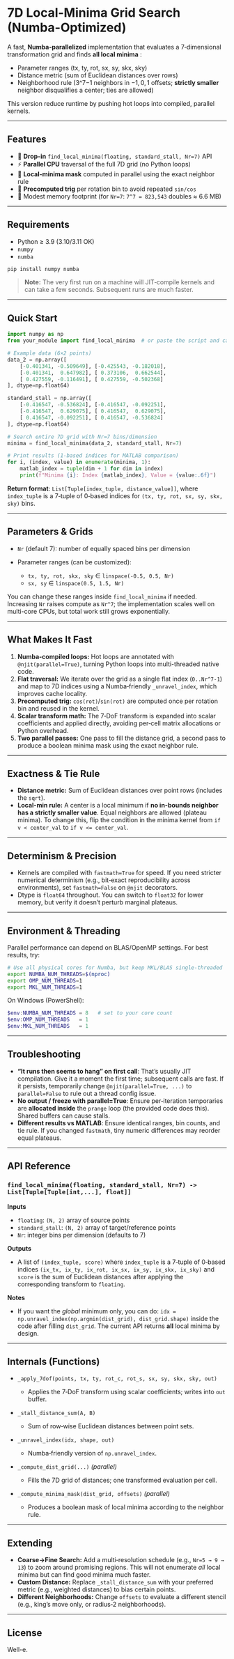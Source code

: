 # 7D Local-Minima Grid Search (Numba-Optimized)

A fast, **Numba-parallelized** implementation that evaluates a 7‑dimensional transformation grid and finds **all local minima** :

* Parameter ranges (tx, ty, rot, sx, sy, skx, sky)
* Distance metric (sum of Euclidean distances over rows)
* Neighborhood rule (3^7−1 neighbors in $-1,0,1$ offsets; **strictly smaller** neighbor disqualifies a center; ties are allowed)

This version reduce runtime by pushing hot loops into compiled, parallel kernels.

---

## Features

* 🔧 **Drop-in** `find_local_minima(floating, standard_stall, Nr=7)` API
* ⚡ **Parallel CPU** traversal of the full 7D grid (no Python loops)
* 🔁 **Local-minima mask** computed in parallel using the exact neighbor rule
* 🧮 **Precomputed trig** per rotation bin to avoid repeated `sin/cos`
* 💾 Modest memory footprint (for `Nr=7`: `7^7 = 823,543` doubles ≈ 6.6 MB)

---

## Requirements

* Python ≥ 3.9 (3.10/3.11 OK)
* `numpy`
* `numba`

```bash
pip install numpy numba
```

> **Note:** The very first run on a machine will JIT‑compile kernels and can take a few seconds. Subsequent runs are much faster.

---

## Quick Start

```python
import numpy as np
from your_module import find_local_minima  # or paste the script and call directly

# Example data (6×2 points)
data_2 = np.array([
    [-0.401341, -0.509649], [-0.425543, -0.182018],
    [-0.401341,  0.647982], [ 0.373106,  0.662544],
    [ 0.427559, -0.116491], [ 0.427559, -0.502368]
], dtype=np.float64)

standard_stall = np.array([
    [-0.416547, -0.536824], [-0.416547, -0.092251],
    [-0.416547,  0.629075], [ 0.416547,  0.629075],
    [ 0.416547, -0.092251], [ 0.416547, -0.536824]
], dtype=np.float64)

# Search entire 7D grid with Nr=7 bins/dimension
minima = find_local_minima(data_2, standard_stall, Nr=7)

# Print results (1‑based indices for MATLAB comparison)
for i, (index, value) in enumerate(minima, 1):
    matlab_index = tuple(dim + 1 for dim in index)
    print(f"Minima {i}: Index {matlab_index}, Value = {value:.6f}")
```

**Return format**: `List[Tuple[index_tuple, distance_value]]`, where `index_tuple` is a 7‑tuple of 0‑based indices for `(tx, ty, rot, sx, sy, skx, sky)` bins.

---

## Parameters & Grids

* `Nr` (default 7): number of equally spaced bins per dimension
* Parameter ranges (can be customized):

  * `tx, ty, rot, skx, sky` ∈ `linspace(-0.5, 0.5, Nr)`
  * `sx, sy` ∈ `linspace(0.5, 1.5, Nr)`

You can change these ranges inside `find_local_minima` if needed. Increasing `Nr` raises compute as `Nr^7`; the implementation scales well on multi-core CPUs, but total work still grows exponentially.

---

## What Makes It Fast

1. **Numba-compiled loops:** Hot loops are annotated with `@njit(parallel=True)`, turning Python loops into multi-threaded native code.
2. **Flat traversal:** We iterate over the grid as a single flat index (`0..Nr^7-1`) and map to 7D indices using a Numba‑friendly `_unravel_index`, which improves cache locality.
3. **Precomputed trig:** `cos(rot)`/`sin(rot)` are computed once per rotation bin and reused in the kernel.
4. **Scalar transform math:** The 7‑DoF transform is expanded into scalar coefficients and applied directly, avoiding per‑cell matrix allocations or Python overhead.
5. **Two parallel passes:** One pass to fill the distance grid, a second pass to produce a boolean minima mask using the exact neighbor rule.

---

## Exactness & Tie Rule

* **Distance metric:** Sum of Euclidean distances over point rows (includes the `sqrt`).
* **Local-min rule:** A center is a local minimum if **no in-bounds neighbor has a strictly smaller value**. Equal neighbors are allowed (plateau minima). To change this, flip the condition in the minima kernel from `if v < center_val` to `if v <= center_val`.

---

## Determinism & Precision

* Kernels are compiled with `fastmath=True` for speed. If you need stricter numerical determinism (e.g., bit‑exact reproducibility across environments), set `fastmath=False` on `@njit` decorators.
* Dtype is `float64` throughout. You can switch to `float32` for lower memory, but verify it doesn’t perturb marginal plateaus.

---

## Environment & Threading

Parallel performance can depend on BLAS/OpenMP settings. For best results, try:

```bash
# Use all physical cores for Numba, but keep MKL/BLAS single‑threaded
export NUMBA_NUM_THREADS=$(nproc)
export OMP_NUM_THREADS=1
export MKL_NUM_THREADS=1
```

On Windows (PowerShell):

```powershell
$env:NUMBA_NUM_THREADS = 8   # set to your core count
$env:OMP_NUM_THREADS   = 1
$env:MKL_NUM_THREADS   = 1
```

---

## Troubleshooting

* **“It runs then seems to hang” on first call**: That’s usually JIT compilation. Give it a moment the first time; subsequent calls are fast. If it persists, temporarily change `@njit(parallel=True, ...)` to `parallel=False` to rule out a thread config issue.
* **No output / freeze with parallel=True**: Ensure per‑iteration temporaries are **allocated inside** the `prange` loop (the provided code does this). Shared buffers can cause stalls.
* **Different results vs MATLAB**: Ensure identical ranges, bin counts, and tie rule. If you changed `fastmath`, tiny numeric differences may reorder equal plateaus.

---

## API Reference

### `find_local_minima(floating, standard_stall, Nr=7) -> List[Tuple[Tuple[int,...], float]]`

**Inputs**

* `floating`: `(N, 2)` array of source points
* `standard_stall`: `(N, 2)` array of target/reference points
* `Nr`: integer bins per dimension (defaults to 7)

**Outputs**

* A list of `(index_tuple, score)` where `index_tuple` is a 7‑tuple of 0‑based indices `(ix_tx, ix_ty, ix_rot, ix_sx, ix_sy, ix_skx, ix_sky)` and `score` is the sum of Euclidean distances after applying the corresponding transform to `floating`.

**Notes**

* If you want the *global* minimum only, you can do: `idx = np.unravel_index(np.argmin(dist_grid), dist_grid.shape)` inside the code after filling `dist_grid`. The current API returns **all** local minima by design.

---

## Internals (Functions)

* `_apply_7dof(points, tx, ty, rot_c, rot_s, sx, sy, skx, sky, out)`

  * Applies the 7‑DoF transform using scalar coefficients; writes into `out` buffer.
* `_stall_distance_sum(A, B)`

  * Sum of row‑wise Euclidean distances between point sets.
* `_unravel_index(idx, shape, out)`

  * Numba‑friendly version of `np.unravel_index`.
* `_compute_dist_grid(...)` *(parallel)*

  * Fills the 7D grid of distances; one transformed evaluation per cell.
* `_compute_minima_mask(dist_grid, offsets)` *(parallel)*

  * Produces a boolean mask of local minima according to the neighbor rule.

---

## Extending

* **Coarse→Fine Search:** Add a multi‑resolution schedule (e.g., `Nr=5 → 9 → 13`) to zoom around promising regions. This will not enumerate *all* local minima but can find good minima much faster.
* **Custom Distance:** Replace `_stall_distance_sum` with your preferred metric (e.g., weighted distances) to bias certain points.
* **Different Neighborhoods:** Change `offsets` to evaluate a different stencil (e.g., king’s move only, or radius‑2 neighborhoods).

---

## License

Well-e.
